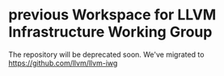 # previous Workspace for LLVM Infrastructure Working Group

The repository will be deprecated soon. We've migrated to
https://github.com/llvm/llvm-iwg
